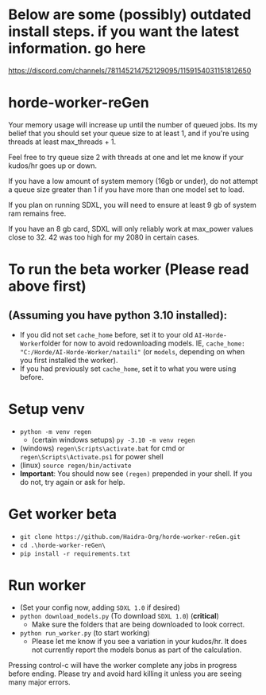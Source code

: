 # Below are some (possibly) outdated install steps. if you want the latest information. go here
https://discord.com/channels/781145214752129095/1159154031151812650
# horde-worker-reGen
Your memory usage will increase up until the number of queued jobs. Its my belief that you should set your queue size to at least 1, and if you're using threads at least max_threads + 1.

Feel free to try queue size 2 with threads at one and let me know if your kudos/hr goes up or down.

If you have a low amount of system memory (16gb or under), do not attempt a queue size greater than 1 if you have more than one model set to load.

If you plan on running SDXL, you will need to ensure at least 9 gb of system ram remains free.

If you have an 8 gb card, SDXL will only reliably work at max_power values close to 32. 42 was too high for my 2080 in certain cases.
# To run the beta worker (Please read above first)
## (Assuming you have python 3.10 installed):

  - If you did not set `cache_home` before, set it to your old `AI-Horde-Worker`folder for now to avoid redownloading models. IE, `cache_home: "C:/Horde/AI-Horde-Worker/nataili"` (or `models`, depending on when you first installed the worker). 
  - If you had previously set `cache_home`, set it to what you were using before.

# Setup venv
- `python -m venv regen`
  - (certain windows setups) `py -3.10 -m venv regen`
- (windows) `regen\Scripts\activate.bat` for cmd or `regen\Scripts\Activate.ps1` for power shell
- (linux) `source regen/bin/activate`
- **Important**: You should now see `(regen)` prepended in your shell. If you do not, try again or ask for help.

# Get worker beta
- `git clone https://github.com/Haidra-Org/horde-worker-reGen.git`
- `cd .\horde-worker-reGen\`
- `pip install -r requirements.txt`

# Run worker
- (Set your config now, adding `SDXL 1.0` if desired)
- `python download_models.py` (To download `SDXL 1.0`) (**critical**)
  - Make sure the folders that are being downloaded to look correct.
- `python run_worker.py` (to start working)
  - Please let me know if you see a variation in your kudos/hr. It does not currently report the models bonus as part of the calculation.

Pressing control-c will have the worker complete any jobs in progress before ending. Please try and avoid hard killing it unless you are seeing many major errors.
